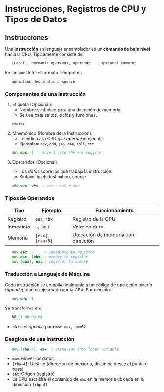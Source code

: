 # Instrucciones, Registros de CPU y Tipos de Datos

## Instrucciones

Una **instrucción** en lenguaje ensamblador es un **comando de bajo nivel** hacia la CPU. Típicamente consiste de:

```cpp
   [Label:] nmemonic operand1, operand2   ; optional comment
```

En sintaxis Intel el formato siempre es

```bash
   operation destination, source
```

### Componentes de una Instrucción

1. Etiqueta (Opcional):
   - Nombre simbólico para una dirección de memoria.
   - Se usa para saltos, ciclos y funciones.

```asm
   start:
```

2. Mnemónico (Nombre de la Instrucción):
   - Le indica a la CPU *que operación* ejecutar.
   - Ejemplos: `mov`, `add`, `jmp`, `cmp`, `call`, `ret`

```asm
   mov eax, 1  ; move 1 into the eax register
```

3. Operandos (Opcional)

   - Los *datos* sobre los que trabaja la instrucción.
   - Sintaxis Intel: destination, source

```asm
   add eax, ebx  ; eax = eax + ebx
```

### Tipos de Operandos

| Tipo          | Ejemplo            | Funcionamiento                     |
|---------------|--------------------|------------------------------------|
| Registro      | `eax`, `rbx`       | Registro de la CPU                 |
| Inmediato     | `5`, `0xFF`        | Valor en duro                      |
| Memoria       | `[ebx]`, `[rsp+8]` | Ubicación de memoria con dirección |

```asm
   mov eax, 5     ; inmediate to register
   mov eax, [ebx] ; memory to register
   mov [ebx], eax ; register to memory 
```

### Traducción a Lenguaje de Máquina

Cada instrucción se compila finalmente a un código de operación binario (*opcode*), que es ejecutado por la CPU. Por ejemplo:

```asm
   mov eax, 1
```

Se transforma en:

```asm
   b8 01 00 00 00
```

- `b8` es el *opcode* para `mov eax, imm32`

### Desglose de una Instrucción

```asm
   mov [rbp-4], eax  ; Store eax into local variable
```

- `mov`: Mover los datos.
- `[rbp-4]`: Destino (dirección de memoria, distancia desde el puntero base)
- `eax`: Origen (registro)
- La CPU escribirá el contenido de `eax` en la memoria ubicada en la dirección `[rbp-4]`